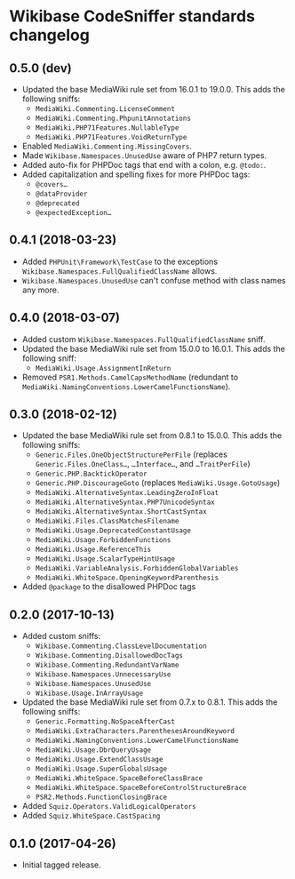 # Wikibase CodeSniffer standards changelog

## 0.5.0 (dev)

* Updated the base MediaWiki rule set from 16.0.1 to 19.0.0. This adds the following sniffs:
	* `MediaWiki.Commenting.LicenseComment`
	* `MediaWiki.Commenting.PhpunitAnnotations`
	* `MediaWiki.PHP71Features.NullableType`
	* `MediaWiki.PHP71Features.VoidReturnType`
* Enabled `MediaWiki.Commenting.MissingCovers`.
* Made `Wikibase.Namespaces.UnusedUse` aware of PHP7 return types.
* Added auto-fix for PHPDoc tags that end with a colon, e.g. `@todo:`.
* Added capitalization and spelling fixes for more PHPDoc tags:
	* `@covers…`
	* `@dataProvider`
	* `@deprecated`
	* `@expectedException…`

## 0.4.1 (2018-03-23)

* Added `PHPUnit\Framework\TestCase` to the exceptions `Wikibase.Namespaces.FullQualifiedClassName`
  allows.
* `Wikibase.Namespaces.UnusedUse` can't confuse method with class names any more.

## 0.4.0 (2018-03-07)

* Added custom `Wikibase.Namespaces.FullQualifiedClassName` sniff.
* Updated the base MediaWiki rule set from 15.0.0 to 16.0.1. This adds the following sniff:
	* `MediaWiki.Usage.AssignmentInReturn`
* Removed `PSR1.Methods.CamelCapsMethodName` (redundant to
  `MediaWiki.NamingConventions.LowerCamelFunctionsName`).

## 0.3.0 (2018-02-12)

* Updated the base MediaWiki rule set from 0.8.1 to 15.0.0. This adds the following sniffs:
	* `Generic.Files.OneObjectStructurePerFile` (replaces `Generic.Files.OneClass…`, `…Interface…`,
	  and `…TraitPerFile`)
	* `Generic.PHP.BacktickOperator`
	* `Generic.PHP.DiscourageGoto` (replaces `MediaWiki.Usage.GotoUsage`)
	* `MediaWiki.AlternativeSyntax.LeadingZeroInFloat`
	* `MediaWiki.AlternativeSyntax.PHP7UnicodeSyntax`
	* `MediaWiki.AlternativeSyntax.ShortCastSyntax`
	* `MediaWiki.Files.ClassMatchesFilename`
	* `MediaWiki.Usage.DeprecatedConstantUsage`
	* `MediaWiki.Usage.ForbiddenFunctions`
	* `MediaWiki.Usage.ReferenceThis`
	* `MediaWiki.Usage.ScalarTypeHintUsage`
	* `MediaWiki.VariableAnalysis.ForbiddenGlobalVariables`
	* `MediaWiki.WhiteSpace.OpeningKeywordParenthesis`
* Added `@package` to the disallowed PHPDoc tags

## 0.2.0 (2017-10-13)

* Added custom sniffs:
	* `Wikibase.Commenting.ClassLevelDocumentation`
	* `Wikibase.Commenting.DisallowedDocTags`
	* `Wikibase.Commenting.RedundantVarName`
	* `Wikibase.Namespaces.UnnecessaryUse`
	* `Wikibase.Namespaces.UnusedUse`
	* `Wikibase.Usage.InArrayUsage`
* Updated the base MediaWiki rule set from 0.7.x to 0.8.1. This adds the following sniffs:
	* `Generic.Formatting.NoSpaceAfterCast`
	* `MediaWiki.ExtraCharacters.ParenthesesAroundKeyword`
	* `MediaWiki.NamingConventions.LowerCamelFunctionsName`
	* `MediaWiki.Usage.DbrQueryUsage`
	* `MediaWiki.Usage.ExtendClassUsage`
	* `MediaWiki.Usage.SuperGlobalsUsage`
	* `MediaWiki.WhiteSpace.SpaceBeforeClassBrace`
	* `MediaWiki.WhiteSpace.SpaceBeforeControlStructureBrace`
	* `PSR2.Methods.FunctionClosingBrace`
* Added `Squiz.Operators.ValidLogicalOperators`
* Added `Squiz.WhiteSpace.CastSpacing`

## 0.1.0 (2017-04-26)

* Initial tagged release.
